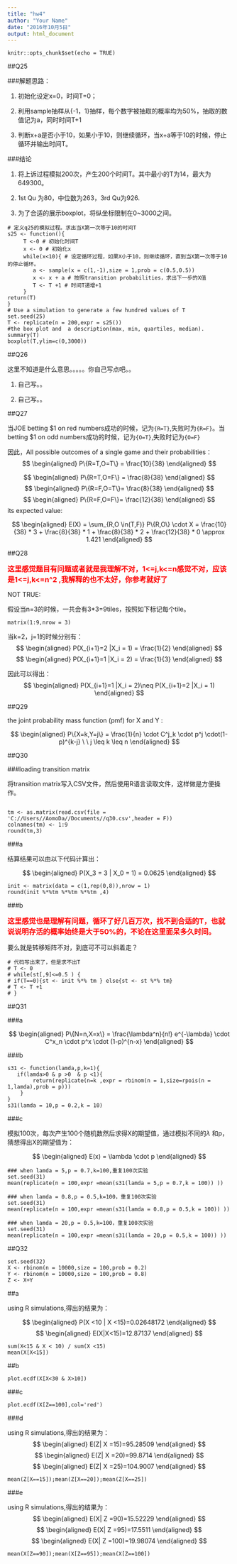 ```yaml
---
title: "hw4"
author: "Your Name"
date: "2016年10月5日"
output: html_document
---
```


```{r setup, include=FALSE}
knitr::opts_chunk$set(echo = TRUE)
```
<script type="text/javascript" src="http://cdn.mathjax.org/mathjax/latest/MathJax.js?config=default"></script>
##Q25


###解题思路：

1. 初始化设定x=0，时间T=0；

2. 利用sample抽样从{-1，1}抽样，每个数字被抽取的概率均为50%，抽取的数值记为a，同时时间T+1

3. 判断x+a是否小于10，如果小于10，则继续循环，当x+a等于10的时候，停止循环并输出时间T。

###结论

1. 将上诉过程模拟200次，产生200个时间T。其中最小的T为14，最大为649300。

2. 1st Qu 为80，中位数为263，3rd Qu为926.

3. 为了合适的展示boxplot，将纵坐标限制在0~3000之间。

```{r}
# 定义q25的模拟过程。求出当X第一次等于10的时间T
s25 <- function(){
     T <-0 # 初始化时间T
     x <- 0 # 初始化x
     while(x<10){ # 设定循环过程，如果X小于10，则继续循环，直到当X第一次等于10的停止循环。
     	a <- sample(x = c(1,-1),size = 1,prob = c(0.5,0.5)) 
        x <- x + a # 按照transition probabilities，求出下一步的X值
        T <- T +1 # 时间T递增+1
     }
return(T)
}
# Use a simulation to generate a few hundred values of T
set.seed(25)
T <- replicate(n = 200,expr = s25())
#the box plot and  a description(max, min, quartiles, median).
summary(T)
boxplot(T,ylim=c(0,3000))
```


##Q26

这里不知道是什么意思。。。。。你自己写点吧。。

1. 自己写。。

2. 自己写。。

##Q27

当JOE betting $1 on red numbers成功的时候，记为```{R=T}```,失败时为```{R=F}```。当 betting $1 on odd numbers成功的时候，记为```{O=T}```,失败时记为```{O=F}```

因此，All possible outcomes of a single game and their probabilities：
$$
\begin{aligned}
P\{R=T,O=T\} = \frac{10}{38}
\end{aligned}
$$

$$
\begin{aligned}
P\{R=T,O=F\} = \frac{8}{38}
\end{aligned}
$$
$$
\begin{aligned}
P\{R=F,O=T\}= \frac{8}{38}
\end{aligned}
$$
$$
\begin{aligned}
P\{R=F,O=F\}= \frac{12}{38}
\end{aligned}
$$
its expected value:

$$
\begin{aligned}
E(X) = \sum_{R,O \in(T,F)} P\{R,O\} \cdot X = \frac{10}{38} * 3 + \frac{8}{38} * 1 + \frac{8}{38} * 2  +  \frac{12}{38} * 0 \approx 1.421
\end{aligned}
$$

##Q28

<font color=red size=3>**这里感觉题目有问题或者就是我理解不对，1<=j,k<=n感觉不对，应该是1<=j,k<=n^2 ,我解释的也不太好，你参考就好了**</font>


NOT TRUE:

假设当n=3的时候，一共会有3*3=9tiles，按照如下标记每个tile。

```{r}
matrix(1:9,nrow = 3)
```

当k=2，j=1的时候分别有：
$$
\begin{aligned}
P(X_{i+1}=2 |X_i = 1) = \frac{1}{2}
\end{aligned} 
$$
$$
\begin{aligned}
P(X_{i+1}=1 |X_i = 2) = \frac{1}{3}
\end{aligned} 
$$

因此可以得出：
$$
\begin{aligned}
P(X_{i+1}=1 |X_i = 2)\neq P(X_{i+1}=2 |X_i = 1)
\end{aligned} 
$$


##Q29

the joint probability mass function (pmf) for X and Y :

$$
\begin{aligned}
P\{X=k,Y=j\} = \frac{1}{n} \cdot C^j_k \cdot p^j \cdot(1-p)^{k-j} \ \  j \leq k \leq n 
\end{aligned} 
$$


##Q30

###loading transition matrix

将transition matrix写入CSV文件，然后使用R语言读取文件，这样做是方便操作。

```{r}

tm <- as.matrix(read.csv(file = 'C://Users//AomoDa//Documents//q30.csv',header = F))
colnames(tm) <- 1:9
round(tm,3)
```


###a

结算结果可以由以下代码计算出：

$$
\begin{aligned}
P(X_3 = 3 | X_0 = 1) = 0.0625
\end{aligned}
$$

```{r}
init <- matrix(data = c(1,rep(0,8)),nrow = 1)
round(init %*%tm %*%tm %*%tm ,4)
```

###b


<font color=red size=3>**这里感觉也是理解有问题，循环了好几百万次，找不到合适的T，也就说说明存活的概率始终是大于50%的，不论在这里面呆多久时间。**</font>

要么就是转移矩阵不对，到底可不可以斜着走？

```{r}
# 代码写出来了，但是求不出T
# T <- 0
# while(st[,9]<=0.5 ) {
# if(T==0){st <- init %*% tm } else{st <- st %*% tm}
# T <- T +1
# }
```



##Q31

###a

$$
\begin{aligned}
P\{N=n,X=x\} = \frac{\lambda^n}{n!} e^{-\lambda} \cdot C^x_n \cdot p^x \cdot (1-p)^{n-x}
\end{aligned}
$$

###b


```{r}
s31 <- function(lamda,p,k=1){
   if(lamda>0 & p >0  & p <1){
        return(replicate(n=k ,expr = rbinom(n = 1,size=rpois(n = 1,lamda),prob = p)))
    }
}
s31(lamda = 10,p = 0.2,k = 10)
```

###c

模拟100次，每次产生100个随机数然后求得X的期望值，通过模拟不同的$\lambda$ 和p，猜想得出X的期望值为：

$$
\begin{aligned}
E(x) = \lambda \cdot p
\end{aligned}
$$

```{r}
### when lamda = 5,p = 0.7,k=100,重复100次实验
set.seed(31)
mean(replicate(n = 100,expr =mean(s31(lamda = 5,p = 0.7,k = 100)) ))

### when lamda = 0.8,p = 0.5,k=100，重复100次实验
set.seed(31)
mean(replicate(n = 100,expr =mean(s31(lamda = 0.8,p = 0.5,k = 100)) ))

### when lamda = 20,p = 0.5,k=100，重复100次实验
set.seed(31)
mean(replicate(n = 100,expr =mean(s31(lamda = 20,p = 0.5,k = 100)) ))

```



##Q32


```{r}
set.seed(32)
X <- rbinom(n = 10000,size = 100,prob = 0.2)
Y <- rbinom(n = 10000,size = 100,prob = 0.8)
Z <- X+Y
```


##a

using R simulations,得出的结果为：

$$
\begin{aligned}
P(X <10 | X <15)=0.02648172
\end{aligned}
$$
$$
\begin{aligned}
E(X|X<15)=12.87137
\end{aligned}
$$

```{r}
sum(X<15 & X < 10) / sum(X <15)
mean(X[X<15])
```


##b
```{r}
plot.ecdf(X[X<30 & X>10])
```


###c
```{r}
plot.ecdf(X[Z==100],col='red')
```


###d

using R simulations,得出的结果为：
$$
\begin{aligned}
E(Z| X =15)=95.28509
\end{aligned}
$$
$$
\begin{aligned}
E(Z| X =20)=99.8714
\end{aligned}
$$
$$
\begin{aligned}
E(Z| X =25)=104.9007
\end{aligned}
$$

```{r}
mean(Z[X==15]);mean(Z[X==20]);mean(Z[X==25])
```

###e

using R simulations,得出的结果为：
$$
\begin{aligned}
E(X| Z =90)=15.52229
\end{aligned}
$$
$$
\begin{aligned}
E(X| Z =95)=17.5511
\end{aligned}
$$
$$
\begin{aligned}
E(X| Z =100)=19.98074
\end{aligned}
$$

```{r}
mean(X[Z==90]);mean(X[Z==95]);mean(X[Z==100])
```


